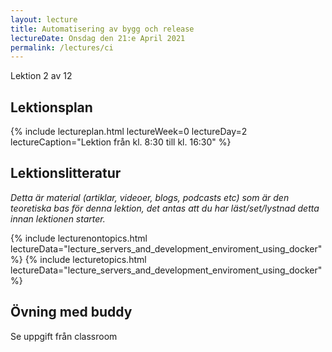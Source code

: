 ```yaml
---
layout: lecture
title: Automatisering av bygg och release
lectureDate: Onsdag den 21:e April 2021
permalink: /lectures/ci
---
```


Lektion 2 av 12

## Lektionsplan

{% include lectureplan.html lectureWeek=0 lectureDay=2 lectureCaption="Lektion från kl. 8:30 till kl. 16:30" %}

## Lektionslitteratur
*Detta är material (artiklar, videoer, blogs, podcasts etc) som är den teoretiska bas för denna lektion, det antas att du har läst/set/lystnad detta innan lektionen starter.*

{% include lecturenontopics.html lectureData="lecture_servers_and_development_enviroment_using_docker" %}
{% include lecturetopics.html lectureData="lecture_servers_and_development_enviroment_using_docker" %}

## Övning med buddy

Se uppgift från classroom
